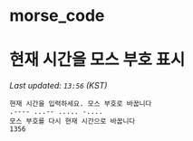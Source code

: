 # morse_code
# 현재 시간을 모스 부호 표시
<!-- MORSE_TIME_START -->
_Last updated: `13:56` (KST)_

```
현재 시간을 입력하세요. 모스 부호로 바꿉니다
.---- ...-- ..... -....
모스 부호를 다시 현재 시간으로 바꿉니다
1356
```
<!-- MORSE_TIME_END -->
